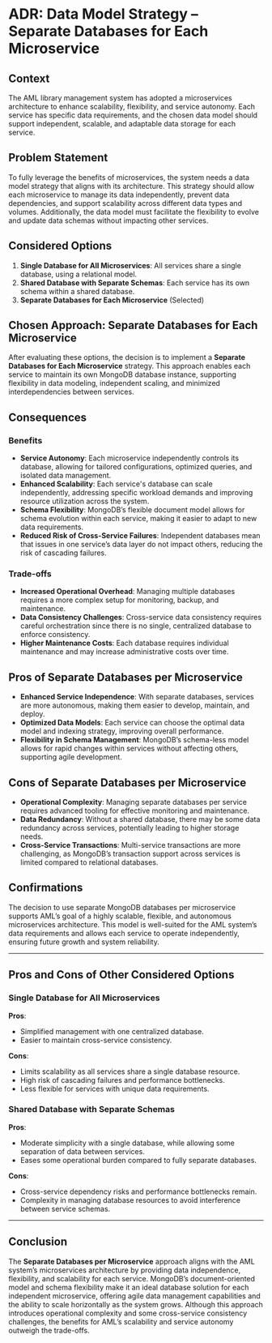 # ADR: Data Model Strategy – Separate Databases for Each Microservice

## Context

The AML library management system has adopted a microservices architecture to enhance scalability, flexibility, and service autonomy. Each service has specific data requirements, and the chosen data model should support independent, scalable, and adaptable data storage for each service. 

## Problem Statement

To fully leverage the benefits of microservices, the system needs a data model strategy that aligns with its architecture. This strategy should allow each microservice to manage its data independently, prevent data dependencies, and support scalability across different data types and volumes. Additionally, the data model must facilitate the flexibility to evolve and update data schemas without impacting other services.

## Considered Options

1. **Single Database for All Microservices**: All services share a single database, using a relational model.
2. **Shared Database with Separate Schemas**: Each service has its own schema within a shared database.
3. **Separate Databases for Each Microservice** (Selected)

## Chosen Approach: Separate Databases for Each Microservice

After evaluating these options, the decision is to implement a **Separate Databases for Each Microservice** strategy. This approach enables each service to maintain its own MongoDB database instance, supporting flexibility in data modeling, independent scaling, and minimized interdependencies between services.

## Consequences

### Benefits

- **Service Autonomy**: Each microservice independently controls its database, allowing for tailored configurations, optimized queries, and isolated data management.
- **Enhanced Scalability**: Each service's database can scale independently, addressing specific workload demands and improving resource utilization across the system.
- **Schema Flexibility**: MongoDB’s flexible document model allows for schema evolution within each service, making it easier to adapt to new data requirements.
- **Reduced Risk of Cross-Service Failures**: Independent databases mean that issues in one service’s data layer do not impact others, reducing the risk of cascading failures.

### Trade-offs

- **Increased Operational Overhead**: Managing multiple databases requires a more complex setup for monitoring, backup, and maintenance.
- **Data Consistency Challenges**: Cross-service data consistency requires careful orchestration since there is no single, centralized database to enforce consistency.
- **Higher Maintenance Costs**: Each database requires individual maintenance and may increase administrative costs over time.

## Pros of Separate Databases per Microservice

- **Enhanced Service Independence**: With separate databases, services are more autonomous, making them easier to develop, maintain, and deploy.
- **Optimized Data Models**: Each service can choose the optimal data model and indexing strategy, improving overall performance.
- **Flexibility in Schema Management**: MongoDB’s schema-less model allows for rapid changes within services without affecting others, supporting agile development.

## Cons of Separate Databases per Microservice

- **Operational Complexity**: Managing separate databases per service requires advanced tooling for effective monitoring and maintenance.
- **Data Redundancy**: Without a shared database, there may be some data redundancy across services, potentially leading to higher storage needs.
- **Cross-Service Transactions**: Multi-service transactions are more challenging, as MongoDB’s transaction support across services is limited compared to relational databases.

## Confirmations

The decision to use separate MongoDB databases per microservice supports AML’s goal of a highly scalable, flexible, and autonomous microservices architecture. This model is well-suited for the AML system’s data requirements and allows each service to operate independently, ensuring future growth and system reliability.

---

## Pros and Cons of Other Considered Options

### Single Database for All Microservices

   **Pros**:  
   - Simplified management with one centralized database.
   - Easier to maintain cross-service consistency.
   
   **Cons**:  
   - Limits scalability as all services share a single database resource.
   - High risk of cascading failures and performance bottlenecks.
   - Less flexible for services with unique data requirements.

### Shared Database with Separate Schemas

   **Pros**:  
   - Moderate simplicity with a single database, while allowing some separation of data between services.
   - Eases some operational burden compared to fully separate databases.
   
   **Cons**:  
   - Cross-service dependency risks and performance bottlenecks remain.
   - Complexity in managing database resources to avoid interference between service schemas.

---

## Conclusion

The **Separate Databases per Microservice** approach aligns with the AML system’s microservices architecture by providing data independence, flexibility, and scalability for each service. MongoDB’s document-oriented model and schema flexibility make it an ideal database solution for each independent microservice, offering agile data management capabilities and the ability to scale horizontally as the system grows. Although this approach introduces operational complexity and some cross-service consistency challenges, the benefits for AML’s scalability and service autonomy outweigh the trade-offs.
